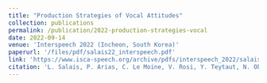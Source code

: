 ```yaml
---
title: "Production Strategies of Vocal Attitudes"
collection: publications
permalink: /publication/2022-production-strategies-vocal
date: 2022-09-14
venue: 'Interspeech 2022 (Incheon, South Korea)'
paperurl: '/files/pdf/salais22_interspeech.pdf'
link: 'https://www.isca-speech.org/archive/pdfs/interspeech_2022/salais22_interspeech.pdf'
citation: 'L. Salais, P. Arias, C. Le Moine, V. Rosi, Y. Teytaut, N. Obin, and A. Roebel. Production strategies of vocal attitudes. In Interspeech 2022, pages 4985–4989. ISCA, 2022.'
---
```

